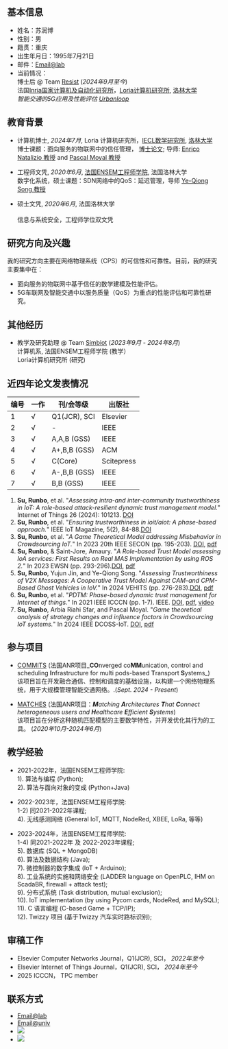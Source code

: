 ## 基本信息
- 姓名：苏润博
- 性别：男
- 籍贯：重庆
- 出生年月日：1995年7月21日
- 邮件：[Email@lab](mailto:runbo.su@inria.fr) 
- 当前情况：
<br /> 博士后 @ Team [Resist](https://team.inria.fr/resist/) (_2024年9月至今_)
<br /> 法国[Inria国家计算机及自动化研究所](https://www.inria.fr/fr/centre-inria-universite-lorraine)，[Loria计算机研究所](https://www.loria.fr/fr/), [洛林大学](https://www.univ-lorraine.fr/)
<br /> _智能交通的5G应用及性能评估 [Urbanloop](https://urbanloop.fr/)_ 

## 教育背景
- 计算机博士, _2024年7月_, Loria 计算机研究所，[IECL数学研究所](https://iecl.univ-lorraine.fr/), [洛林大学](https://www.univ-lorraine.fr/)
<br />博士课题：面向服务的物联网中的信任管理， [博士论文](https://docnum.univ-lorraine.fr/public/DDOC_T_2024_0054_SU.pdf); 导师: [Enrico Natalizio 教授](https://www.tii.ae/team/prof-enrico-natalizio) and [Pascal Moyal 教授](https://iecl.univ-lorraine.fr/membre-iecl/moyal-pascal/) 

- 工程师文凭, _2020年6月_, [法国ENSEM工程师学院](https://ensem.univ-lorraine.fr/), 法国洛林大学 
<br /> 数字化系统，硕士课题：SDN网络中的QoS：延迟管理，导师 [Ye-Qiong Song 教授](https://members.loria.fr/YQSong/)     		

- 硕士文凭, _2020年6月_, 法国洛林大学 	
<br /> 信息与系统安全，工程师学位双文凭

## 研究方向及兴趣
我的研究方向主要在网络物理系统（CPS）的可信性和可靠性。目前，我的研究主要集中在：
- 面向服务的物联网中基于信任的数学建模及性能评估。
- 5G车联网及智能交通中以服务质量（QoS）为重点的性能评估和可靠性研究。
 			        		

## 其他经历

- 教学及研究助理 @ Team [Simbiot](https://simbiot.gitlabpages.inria.fr/web/index.html) (_2023年9月 - 2024年8月_)
<br /> 计算机系, 法国ENSEM工程师学院 (教学）
<br /> Loria计算机研究所 (研究)

<!-- - Intern. @ Team Simbiot (_Mar. 2020 - Sept. 2020_))
(-<br />  Loria, University of Lorraine) 
(-<br /> _QoS management in SDN (Software Defined Networking): Delay focused study_) -->


## 近四年论文发表情况

| 编号| 一作 | 刊/会等级  | 出版社 |
| ------------- | ------------- | ------------- | ------------- |
| 1| √  | Q1(JCR), SCI  | Elsevier |
| 2 | √  | -  | IEEE  |
| 3 | √  | A,A,B (GSS) | IEEE  |
| 4 | √  | A+,B,B (GSS)  | ACM  |
| 5 | √  | C(Core)  | Scitepress  |
| 6 | √  | A-,B,B (GSS) | IEEE  |
| 7 | √  | B,B (GSS) | IEEE  |

1. **Su, Runbo**, et al. "_Assessing intra-and inter-community trustworthiness in IoT: A role-based attack-resilient dynamic trust management model._" Internet of Things 26 (2024): 101213. [DOI](https://doi.org/10.1016/j.iot.2024.101213)
2. **Su, Runbo**, et al. "_Ensuring trustworthiness in ioit/aiot: A phase-based approach._" IEEE IoT Magazine, 5(2), 84-88.[DOI](https://doi.org/10.1109/IOTM.001.2100190)
3. **Su, Runbo**, et al. "_A Game Theoretical Model addressing Misbehavior in Crowdsourcing IoT._" In 2023 20th IEEE SECON (pp. 195-203). [DOI](https://doi.org/10.1109/SECON58729.2023.10287527), [pdf](https://hal.science/hal-04205286v1/document)
4. **Su, Runbo**, & Saint-Jore, Amaury. "_A Role-based Trust Model assessing IoA services: First Results on Real MAS Implementation by using ROS 2._" In 2023 EWSN (pp. 293-296).[DOI](https://dl.acm.org/doi/abs/10.5555/3639940.3639978), [pdf](https://hal.science/hal-04161463v1/file/EWSN23_WIP.pdf)
5. **Su, Runbo**, Yujun Jin, and Ye-Qiong Song. "_Assessing Trustworthiness of V2X Messages: A Cooperative Trust Model Against CAM-and CPM-Based Ghost Vehicles in IoV._" In 2024 VEHITS (pp. 276-283).[DOI](https://doi.org/10.5220/0012605200003702), [pdf](https://hal.science/hal-04453209v4/file/Vehist.pdf)
6. **Su, Runbo**, et al. "_PDTM: Phase-based dynamic trust management for Internet of things._" In 2021 IEEE ICCCN (pp. 1-7). IEEE. [DOI](https://doi.org/10.1109/ICCCN52240.2021.9522234), [pdf](https://hal.science/hal-03322831v1/file/Su-PDTM.pdf), [video](https://www.youtube.com/playlist?list=PLzIU1iYy4sJjPSz7HjvMLYme7z4D1E4KW)
7. **Su, Runbo**, Arbia Riahi Sfar, and Pascal Moyal. "_Game theoretical analysis of strategy changes and influence factors in Crowdsourcing IoT systems._" In 2024 IEEE DCOSS-IoT. [DOI](https://doi.org/10.1109/DCOSS-IoT61029.2024.00048), [pdf](https://hal.science/hal-04564953/document)


## 参与项目
- [COMMITS](https://commits.loria.fr/) (法国ANR项目_**CO**nverged co**MM**unication, control and scheduling **I**nfrastructure for multi pods-based **T**ransport **S**ystems_)
<br /> 该项目旨在开发融合通信、控制和调度的基础设施，以构建一个网络物理系统，用于大规模管理智能交通网络。.(_Sept. 2024 - Present_)

- [MATCHES](https://anr.fr/Project-ANR-18-CE40-0019) (法国ANR项目：_**M**atching **A**rchitectures **T**hat **C**onnect heterogeneous users and **H**ealthcare **E**fficient **S**ystems_)
<br /> 该项目旨在分析这种随机匹配模型的主要数学特性，并开发优化其行为的工具。 (_2020年10月-2024年6月_)


## 教学经验
- 2021-2022年，法国ENSEM工程师学院:
<br /> 1). 算法与编程 (Python); <br /> 2). 算法与面向对象的变成 (Python+Java)

- 2022-2023年，法国ENSEM工程师学院: <br /> 1-2) 同2021-2022年课程; <br /> 4). 无线感测网络 (General IoT, MQTT, NodeRed, XBEE, LoRa, 等等)

- 2023-2024年，法国ENSEM工程师学院: <br /> 1-4) 同2021-2022年 及 2022-2023年课程; <br /> 5). 数据库 (SQL + MongoDB)      <br /> 6). 算法及数据结构 (Java); <br /> 7). 微控制器的数字集成 (IoT + Arduino); <br /> 8). 工业系统的实施和网络安全 (LADDER language on OpenPLC, IHM on ScadaBR, firewall + attack test); <br /> 9). 分布式系统 (Task distribution, mutual exclusion); <br /> 10). IoT implementation (by using Pycom cards, NodeRed, and MySQL); <br /> 11). C 语言编程 (C-based Game + TCP/IP); <br /> 12). Twizzy 项目 (基于Twizzy 汽车实时路标识别);

## 审稿工作
- Elsevier Computer Networks Journal，Q1(JCR), SCI，  _2022年至今_
- Elsevier Internet of Things Journal，Q1(JCR), SCI， _2024年至今_
- 2025 ICCCN， TPC member

## 联系方式
- [Email@lab](mailto:runbo.su@inria.fr) 
- [Email@univ](mailto:runbo.su@univ-lorraine.fr) 
- [![](/images/orcid_resized2.png)](https://orcid.org/0000-0001-5116-8207)
- [![](/images/linkedin_reresized4.jpg)](https://www.linkedin.com/in/runbo-su-ab32a3151/)






